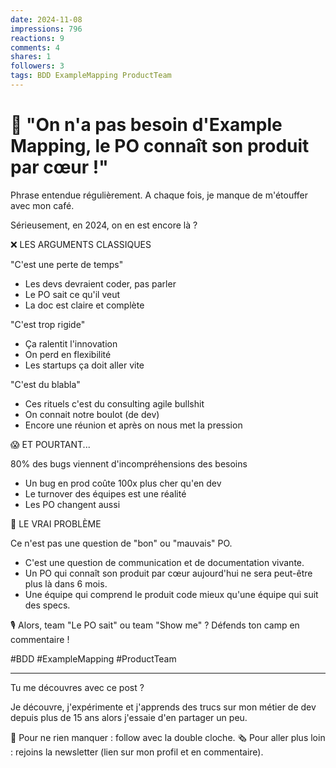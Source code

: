 ```yaml
---
date: 2024-11-08
impressions: 796
reactions: 9
comments: 4
shares: 1
followers: 3
tags: BDD ExampleMapping ProductTeam
---
```


# 😤 "On n'a pas besoin d'Example Mapping, le PO connaît son produit par cœur !"

Phrase entendue régulièrement. A chaque fois, je manque de m'étouffer avec mon café.

Sérieusement, en 2024, on en est encore là ?

❌ LES ARGUMENTS CLASSIQUES

"C'est une perte de temps"

- Les devs devraient coder, pas parler
- Le PO sait ce qu'il veut
- La doc est claire et complète

"C'est trop rigide"

- Ça ralentit l'innovation
- On perd en flexibilité
- Les startups ça doit aller vite

"C'est du blabla"

- Ces rituels c'est du consulting agile bullshit
- On connait notre boulot (de dev)
- Encore une réunion et après on nous met la pression

😱 ET POURTANT...

80% des bugs viennent d'incompréhensions des besoins

- Un bug en prod coûte 100x plus cher qu'en dev
- Le turnover des équipes est une réalité
- Les PO changent aussi

🎯 LE VRAI PROBLÈME

Ce n'est pas une question de "bon" ou "mauvais" PO.

- C'est une question de communication et de documentation vivante.
- Un PO qui connaît son produit par cœur aujourd'hui ne sera peut-être plus là dans 6 mois.
- Une équipe qui comprend le produit code mieux qu'une équipe qui suit des specs.

🎙️ Alors, team "Le PO sait" ou team "Show me" ? Défends ton camp en commentaire !

#BDD #ExampleMapping #ProductTeam

---

Tu me découvres avec ce post ?

Je découvre, j'expérimente et j'apprends des trucs sur mon métier de dev depuis plus de 15 ans alors j'essaie d'en partager un peu.

🔔 Pour ne rien manquer : follow avec la double cloche.
🗞️ Pour aller plus loin : rejoins la newsletter (lien sur mon profil et en commentaire).
